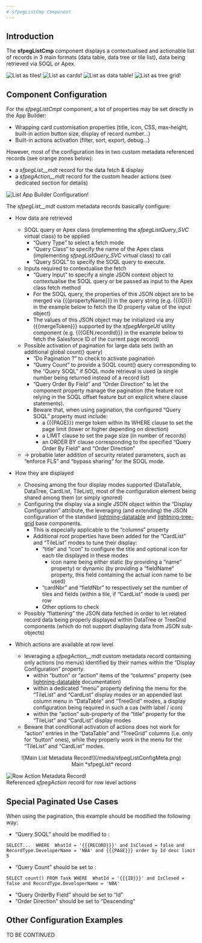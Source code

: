 ```yaml
---
# sfpegListCmp Component
---
```


## Introduction

The **sfpegListCmp** component displays a contextualised and actionable list of records in 3 main formats (data table, data tree or tile list), data being retrieved via SOQL or Apex.

![List as tiles!](/media/sfpegListTiles.png) 
![List as cards!](/media/sfpegListCards.png)
![List as data table!](/media/sfpegListTable.png) 
![List as tree grid!](/media/sfpegListTree.png) 



## Component Configuration

For the *sfpegListCmpt* component, a lot of properties may be set directly in the App Builder:
* Wrapping card customisation properties (title, icon, CSS, max-height, built-in action button size, display of record number...)
* Built-in actions activation (filter, sort, export, debug...)

However, most of the configuration lies in two custom metadata referenced records (see orange zones below):
* a *sfpegList__mdt* record for the data fetch & display
* a  *sfpegAction__mdt* record for the custom header actions (see dedicated section for details)

![List App Builder Configuration!](/media/sfpegListConfiguration.png)


The *sfpegList__mdt* custom metadata records basically configure:
* How data are retrieved
    * SOQL query or Apex class (implementing the *sfpegListQuery_SVC* virtual class) to be applied
        * “Query Type” to select a fetch mode
        * “Query Class” to specify the name of the Apex class (implementing *sfpegListQuery_SVC* virtual class) to call
        * “Query SOQL” to specify the SOQL query to execute.
    * Inputs required to contextualise the fetch 
        * “Query Input” to specify a single JSON context object to contextualise the SOQL query or be passed as input to the Apex class fetch method
        * For the SOQL query, the properties of this JSON object are to be merged via {{{propertyName}}} in the query string  (e.g. {{{ID}}} in the example below to fetch the ID property value of the input object)
        * The values of this JSON object may be initialized via any {{{mergeToken}}} supported by the *sfpegMergeUtl* utility component (e.g. {{{GEN.recordId}}} in the example below to fetch the Salesforce ID of the current page record)
    * Possible activation of pagination for large data sets (with an additional global count() query)  
        * “Do Pagination ?” to check to activate pagination
        * “Query Count” to provide a SOQL count() query corresponding to the “Query SOQL” if SOQL mode retrieval is used (a single number being returned instead of a record list)
        * “Query Order By Field” and “Order Direction” to let the component property manage the pagination (the feature not relying in the SOQL offset feature but on explicit where clause statements).
        * Beware that, when using pagination,  the configured “Query SOQL” property must include:
            *  a {{{PAGE}}} merge token within its WHERE clause to set the page limit (lower or higher depending on direction)
            * a LIMIT clause to set the page size (in number of records)
            * an ORDER BY clause corresponding to the specified “Query Order By Field” and “Order Direction”
    * → probable later addition of security related parameters, such as “enforce FLS” and “bypass sharing“ for the SOQL mode.
* How they are displayed

    * Choosing among the four display modes supported (DataTable, DataTree, CardList, TileList), most of the configuration element being shared among them (or simply ignored)
    * Configuring the display via a single JSON object within the “Display Configuration” attribute, the leveraging (and extending) the JSON configuration of the standard [lightning-datatable](https://developer.salesforce.com/docs/component-library/bundle/lightning-datatable/documentation) and [lightning-tree-grid](https://developer.salesforce.com/docs/component-library/bundle/lightning-tree-grid/documentation) base components.
        * This is especially applicable to the “columns” property
        * Additional root properties have been added for the “CardList” and “TileList” modes to tune their display:
            * “title” and “icon” to configure the title and optional icon for each tile displayed in these modes
                * icon name being either static (by providing a “name” property) or dynamic (by providing a “fieldName“ property, this field containing the actual icon name to be used) 
            * “cardNbr” and “fieldNbr” to respectively set the number of tiles and fields (within a tile, if “CardList” mode is used) per row
            * Other options to check
    * Possibly “flattening” the JSON data fetched in order to let related record data being properly displayed within DataTree or TreeGrid components (which do not support displaying data from JSON sub-objects)
* Which actions are available at row level
    * leveraging a *sfpegAction__mdt* custom metadata record containing only actions (no menus) identified by their names within the “Display Configuration” property.
        * within “button” or “action” items of the “columns” property (see [lightning-datatable](https://developer.salesforce.com/docs/component-library/bundle/lightning-datatable/documentation) documentation)
        * within a dedicated “menu” property defining the menu for the “TileList” and “CardList” display modes or an appended last column menu in “DataTable” and “TreeGrid” modes, a display configuration being required in such a cas (with label / icon)
        * within the “action” sub-property of the “title” property for the “TileList” and “CardList” display modes
    * Beware that conditional activation of actions does not work for “action” entries in the  “DataTable” and “TreeGrid” columns (i.e. only for “button” ones), while they properly work in the menu for the “TileList” and “CardList” modes.

<p align="center">
![Main List Metadata Record!](/media/sfpegListConfigMeta.png)<br/>
Main *sfpegList* record

![Row Action Metadata Record!](/media/sfpegListConfigMetaAction.png)<br/>
Referenced *sfpegAction* record for row level actions
</p>

## Special Paginated Use Cases

When using the pagination, this example should be modified the following way:

* “Query SOQL” should be modified to :
```
SELECT...  WHERE  WhatId = '{{{RECORD}}}' and IsClosed = false and RecordType.DeveloperName = 'NBA' and {{{PAGE}}} order by Id desc limit 5
```

* “Query Count” should be set to : 
```
SELECT count() FROM Task WHERE  WhatId = '{{{ID}}}' and IsClosed = false and RecordType.DeveloperName = 'NBA'
```

* “Query OrderBy Field” should be set to “Id”
* “Order Direction” should be set to “Descending“

## Other Configuration Examples

TO BE CONTINUED